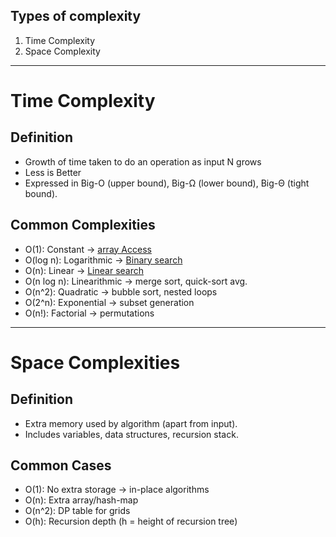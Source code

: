 ## Types of complexity
1. Time Complexity 
2. Space Complexity
---
# Time Complexity
## Definition
- Growth of time taken to do an operation as input N grows
- Less is Better
- Expressed in Big-O (upper bound), Big-Ω (lower bound), Big-Θ (tight bound).
## Common Complexities
- O(1): Constant → [array Access](Data-Structues/Arrays.md#access)
- O(log n): Logarithmic → [Binary search](Data-Structues/Arrays.md#binary-search)
- O(n): Linear → [Linear search](Data-Structues/Arrays.md#linear-search)
- O(n log n): Linearithmic → merge sort, quick-sort avg.
- O(n^2): Quadratic → bubble sort, nested loops
- O(2^n): Exponential → subset generation
- O(n!): Factorial → permutations
---
# Space Complexities
## Definition 
- Extra memory used by algorithm (apart from input).
- Includes variables, data structures, recursion stack.
## Common Cases
- O(1): No extra storage → in-place algorithms
- O(n): Extra array/hash-map
- O(n^2): DP table for grids
- O(h): Recursion depth (h = height of recursion tree)
<span style="display:none">[[Index]]</span>
